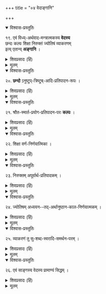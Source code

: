 +++
title = "०४ वेदाङ्गानि"

+++


<details open><summary>विश्वास-प्रस्तुतिः</summary>

१९. एवं विध्य्-अर्थवाद-मन्त्रात्मकस्य **वेदस्य**  
छन्दः कल्पः शिक्षा निरुक्तं ज्योतिषं व्याकरणम्  
इत्य् एतान्य् **अङ्गानि** ।
</details>

<details><summary>शिवप्रसादः (हिं)</summary>

अनुवाद - इस तरह विधि, अर्थवाद एवं मन्त्र स्वरूप वेद के छः अङ्ग हैं- छन्द, शिक्षा, कल्प, निरुक्त, ज्योतिष एवं व्याकरण । 
</details>


<details><summary>मूलम्</summary>

१९. एवं विध्यर्थवादमन्त्रात्मकस्य वेदस्य छन्दः कल्पः शिक्षा निरुक्तं ज्योतिषं व्याकरणम् इत्येतान्यङ्गानि ।
</details>


<details open><summary>विश्वास-प्रस्तुतिः</summary>

२०. **छन्दो** ऽनुष्टुप्-त्रिष्टुब्-आदि-प्रतिपादन-रूपः ।
</details>

<details><summary>शिवप्रसादः (हिं)</summary>

अनुष्टुप् त्रिष्टुप् आदि छन्दों के स्वरूप का निरूपण करने वाला शास्त्र छन्दः शास्त्र कहलाता है । 
</details>


<details><summary>मूलम्</summary>

२०. छन्दो ऽनुष्टुप्त्रिष्टुबादिप्रतिपादनरूपः ।
</details>


<details open><summary>विश्वास-प्रस्तुतिः</summary>

२१. श्रौत-स्मार्त-प्रयोग-प्रतिपादन-परः **कल्पः** ।
</details>

<details><summary>शिवप्रसादः (हिं)</summary>

श्रौत एवं स्मार्त यागों के स्वरूप आदि का निरूपण करने वाला शास्त्र कल्प कहलाता है । 
</details>

<details><summary>मूलम्</summary>

२१. श्रौतस्मार्तप्रयोगप्रतिपादनपरः कल्पः ।
</details>

<details open><summary>विश्वास-प्रस्तुतिः</summary>

२२. शिक्षा वर्ण-निर्णयात्मिका ।
</details>

<details><summary>शिवप्रसादः (हिं)</summary>

वर्णों के स्वरूप, संख्या, उच्चारणस्थान, स्वर, मात्रा आदि का निरूपण करने वाला वेदाङ्ग शिक्षा शब्द से अभिहित किया जाता है । 
</details>

<details><summary>मूलम्</summary>

२२. शिक्षा वर्ण-निर्णयात्मिका ।
</details>


<details open><summary>विश्वास-प्रस्तुतिः</summary>

२३. निरुक्तम् अपूर्वार्थ-प्रतिपादकम् ।
</details>

<details><summary>शिवप्रसादः (हिं)</summary>

निरुक्त तथा निर्वचन के द्वारा वैदिक पदों के अलौकिक तथा अपूर्व अर्थ का प्रतिपादन करने वाला शास्त्र निरुक्त कहलाता है 
</details>


<details><summary>मूलम्</summary>

२३. निरुक्तम् अपूर्वार्थ-प्रतिपादकम् ।
</details>


<details open><summary>विश्वास-प्रस्तुतिः</summary>

२४. ज्योतिषम् अध्ययन--तद्-अर्थानुष्ठान-काल-निर्णयात्मकम् ।
</details>

<details><summary>शिवप्रसादः (हिं)</summary>

अध्ययन तथा अधीत अर्थों के अनुष्ठान आदि के लिए उचित काल का निर्णय करने वाला शास्त्र ज्योतिष कहलाता है । 
</details>


<details><summary>मूलम्</summary>

२४. ज्योतिषम् अध्ययनतदर्थानुष्ठानकालनिर्णयात्मकम् ।
</details>


<details open><summary>विश्वास-प्रस्तुतिः</summary>

२५. व्याकरणं तु सु-शब्द-स्वरादि-समर्थन-परम् ।
</details>

<details><summary>शिवप्रसादः (हिं)</summary>

व्याकरणशास्त्र में तो साधु पदों के अर्थ, उनकी व्युत्पत्ति तथा साधुत्वान्वाख्यान एवं उनके स्वर इत्यादि का समर्थन किया जाता है।
</details>


<details><summary>मूलम्</summary>

२५. व्याकरणं तु सुशब्दस्वरादिसमर्थनपरम् ।
</details>


<details open><summary>विश्वास-प्रस्तुतिः</summary>

२६. एवं साङ्गस्य वेदस्य प्रामाण्यं सिद्धम् ।
</details>

<details><summary>शिवप्रसादः (हिं)</summary>

इस तरह साङ्ग वेद की प्रामाणिकता सिद्ध होती है । 
</details>


<details><summary>मूलम्</summary>

२६. एवं साङ्गस्य वेदस्य प्रामाण्यं सिद्धम् ।
</details>




